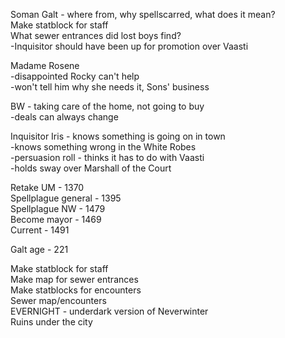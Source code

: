Soman Galt - where from, why spellscarred, what does it mean?  
Make statblock for staff  
What sewer entrances did lost boys find?  
-Inquisitor should have been up for promotion over Vaasti
 
Madame Rosene  
-disappointed Rocky can't help  
-won't tell him why she needs it, Sons' business
 
BW - taking care of the home, not going to buy  
-deals can always change
 
Inquisitor Iris - knows something is going on in town  
-knows something wrong in the White Robes  
-persuasion roll - thinks it has to do with Vaasti  
-holds sway over Marshall of the Court
 
Retake UM - 1370  
Spellplague general - 1395  
Spellplague NW - 1479  
Become mayor - 1469  
Current - 1491
 
Galt age - 221

Make statblock for staff  
Make map for sewer entrances  
Make statblocks for encounters  
Sewer map/encounters  
EVERNIGHT - underdark version of Neverwinter  
Ruins under the city